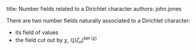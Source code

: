title: Number fields related to a Dirichlet character
authors:
    john.jones

There are two number fields naturally associated to a Dirichlet character:

- its <a knowl="lmfdb/character.dirichlet.field_values">field of values</a>
- the <a knowl="lmfdb/character.dirichlet.field_cut_out">field cut out by $\chi$</a>, $\mathbb{Q}(\zeta_n)^{\ker(\chi)}$

